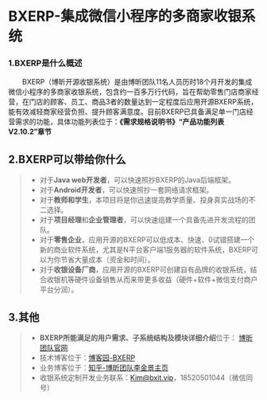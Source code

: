 # BXERP-集成微信小程序的多商家收银系统

### 1.BXERP是什么概述
　　BXERP（博昕开源收银系统）是由博昕团队11名人员历时18个月开发的集成微信小程序的多商家收银系统，包含约一百多万行代码，旨在帮助零售门店商家经营，在门店的顾客、员工、商品3者的数量达到一定程度后应用开源BXERP系统，能有效减轻商家经营负担、提升顾客满意度。目前BXERP已具备满足单一门店经营需求的功能，具体功能列表位于：**《需求规格说明书》“产品功能列表V2.10.2”章节**
## 2.BXERP可以带给你什么
> + 对于**Java web开发者**，可以快速照抄BXERP的Java后端框架。
> + 对于**Android开发者**，可以快速照抄一套网络请求框架。
> + 对于**教师和学生**，本项目将是你迅速提高教学质量、投身真实战场的不二选择。
> + 对于**项目经理**和**企业管理者**，可以快速组建一个具备先进开发流程的团队。
> + 对于**零售企业**，应用开源的BXERP可以低成本、快速、0试错搭建一个新的商业软件系统，尤其是N平台客户端1服务器的软件系统，BXERP可以为你节省大量成本（资金和时间）。
> + 对于**收银设备厂商**，应用开源的BXERP可创建自有品牌的收银系统，结合收银机等硬件设备销售从而来带更多收益（硬件+软件+微信支付商户平台分润）。

## 3.其他
> + **BXERP所能满足的用户需求、子系统结构及模块详细介绍**位于： [博昕团队官网](http://www.bxit.vip)
> + 技术博客位于：[博客园-BXERP](https://www.cnblogs.com/BXERP//categories)
> + 业务博客位于：[知乎-博昕团队李金景主页](https://www.zhihu.com/people/kim_ProSalesBox)
> + 收银系统定制开发业务联系：Kim@bxit.vip，18520501044（微信同号）

